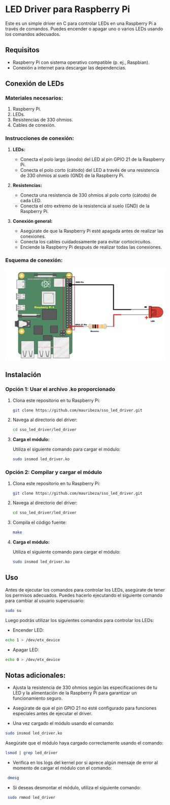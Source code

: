 # LED Driver para Raspberry Pi

Este es un simple driver en C para controlar LEDs en una Raspberry Pi a través de comandos. Puedes encender o apagar uno o varios LEDs usando los comandos adecuados.

## Requisitos

- Raspberry Pi con sistema operativo compatible (p. ej., Raspbian).
- Conexión a internet para descargar las dependencias.

## Conexión de LEDs

### Materiales necesarios:

1. Raspberry Pi.
2. LEDs.
3. Resistencias de 330 ohmios.
4. Cables de conexión.

### Instrucciones de conexión:

1. **LEDs:**

   - Conecta el polo largo (ánodo) del LED al pin GPIO 21 de la Raspberry Pi.
   - Conecta el polo corto (cátodo) del LED a través de una resistencia de 330 ohmios al suelo (GND) de la Raspberry Pi.

2. **Resistencias:**

   - Conecta una resistencia de 330 ohmios al polo corto (cátodo) de cada LED.
   - Conecta el otro extremo de la resistencia al suelo (GND) de la Raspberry Pi.

3. **Conexión general:**

   - Asegúrate de que la Raspberry Pi esté apagada antes de realizar las conexiones.
   - Conecta los cables cuidadosamente para evitar cortocircuitos.
   - Enciende la Raspberry Pi después de realizar todas las conexiones.

### Esquema de conexión:

![Representación grafíca de la conexión de los Leds en la Raspberry Pi 4](https://github.com/mauribeza/sso_led_driver/blob/main/Screenshot%202023-11-27%20at%202.06.08%20PM.png)

## Instalación

### Opción 1: Usar el archivo .ko proporcionado

1. Clona este repositorio en tu Raspberry Pi:

    ```bash
    git clone https://github.com/mauribeza/sso_led_driver.git
    ```

2. Navega al directorio del driver:

    ```bash
    cd sso_led_driver/led_driver
    ```

3. **Carga el módulo:**

    Utiliza el siguiente comando para cargar el módulo:

    ```bash
    sudo insmod led_driver.ko
    ```

### Opción 2: Compilar y cargar el módulo

1. Clona este repositorio en tu Raspberry Pi:

    ```bash
    git clone https://github.com/mauribeza/sso_led_driver.git
    ```

2. Navega al directorio del driver:

    ```bash
    cd sso_led_driver/led_driver
    ```

3. Compila el código fuente:

    ```bash
    make
    ```

4. **Carga el módulo:**

    Utiliza el siguiente comando para cargar el módulo:

    ```bash
    sudo insmod led_driver.ko
    ```

## Uso

Antes de ejecutar los comandos para controlar los LEDs, asegúrate de tener los permisos adecuados. Puedes hacerlo ejecutando el siguiente comando para cambiar al usuario superusuario:

```bash
sudo su
```

Luego podrás utilizar los siguientes comandos para controlar los LEDs:

- Encender LED:
  
```bash
echo 1 > /dev/etx_device
```

- Apagar LED:
  
```bash
echo 0 > /dev/etx_device 
```

## Notas adicionales:

- Ajusta la resistencia de 330 ohmios según las especificaciones de tu LED y la alimentación de la Raspberry Pi para garantizar un funcionamiento seguro.

- Asegúrate de que el pin GPIO 21 no esté configurado para funciones especiales antes de ejecutar el driver.

- Una vez cargado el módulo usando el comando:
  
 ```bash
 sudo insmod led_driver.ko
 ```

Asegúrate que el módulo haya cargado correctamente usando el comando:

 ```bash
 lsmod | grep led_driver
 ```

- Verifica en los logs del kernel por si aprece algún mensaje de error al momento de cargar el módulo con el comando:

```bash
 dmesg
 ```

- Si deseas desmontar el módulo, utiliza el siguiente comando:

```bash
 sudo rmmod led_driver
 ```
